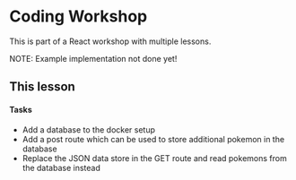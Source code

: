 # Coding Workshop

This is part of a React workshop with multiple lessons.

NOTE: Example implementation not done yet!

## This lesson

#### Tasks

- Add a database to the docker setup
- Add a post route which can be used to store additional pokemon in the database
- Replace the JSON data store in the GET route and read pokemons from the database instead
